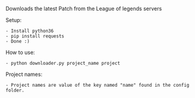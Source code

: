 Downloads the latest Patch from the League of legends servers
	
Setup:
	
	- Install python36
	- pip install requests
	- Done :)
	
How to use:
	
	- python downloader.py project_name project
	
Project names:

	- Project names are value of the key named "name" found in the config folder.
	
